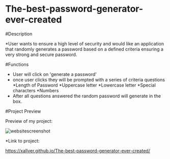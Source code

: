 # The-best-password-generator-ever-created

#Description

*User wants to ensure a high level of security and would like an application that randomly generates a password based on a defined criteria ensuring a very strong and secure password.

#Functions

* User will click on 'generate a password'
* once user clicks they will be prompted with a series of criteria questions
    *Length of Password
    *Uppercase letter
    *Lowercase letter
    *Special characters
    *Numbers
* After all questions answered the random password will generate in the box.


#Project Preview

Preview of my project:

![websitescreenshot](images/screenshot.png)

*Link to project:

https://xallver.github.io/The-best-password-generator-ever-created/